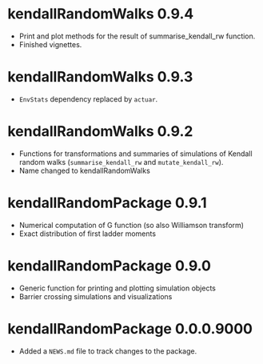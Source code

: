 # kendallRandomWalks 0.9.4

* Print and plot methods for the result of summarise_kendall_rw function.
* Finished vignettes.

# kendallRandomWalks 0.9.3

* `EnvStats` dependency replaced by `actuar`.

# kendallRandomWalks 0.9.2

* Functions for transformations and summaries of simulations of Kendall random walks
  (`summarise_kendall_rw` and `mutate_kendall_rw`).
* Name changed to kendallRandomWalks
  
# kendallRandomPackage 0.9.1

* Numerical computation of G function (so also Williamson transform)
* Exact distribution of first ladder moments

# kendallRandomPackage 0.9.0

* Generic function for printing and plotting simulation objects
* Barrier crossing simulations and visualizations

# kendallRandomPackage 0.0.0.9000

* Added a `NEWS.md` file to track changes to the package.



